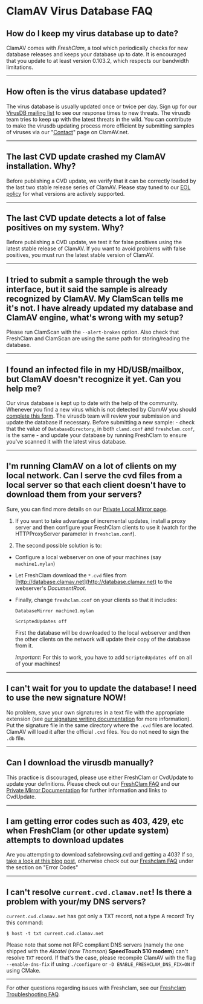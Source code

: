 # ClamAV Virus Database FAQ

## How do I keep my virus database up to date?

ClamAV comes with _FreshClam_, a tool which periodically checks for new database releases and keeps your database up to date. It is encouraged that you update to at least version 0.103.2, which respects our bandwidth limitations.

---

## How often is the virus database updated?

The virus database is usually updated once or twice per day. Sign up for our [VirusDB mailing list](https://lists.clamav.net/mailman/listinfo/clamav-virusdb) to see our response times to new threats. The virusdb team tries to keep up with the latest threats in the wild.  You can contribute to make the virusdb updating process  more efficient by submitting samples of viruses via our "[Contact](https://www.clamav.net/contact)" page on ClamAV.net.

---

## The last CVD update crashed my ClamAV installation. Why?

Before publishing a CVD update, we verify that it can be correctly loaded by the last two stable release series of ClamAV. Please stay tuned to our [EOL policy](https://www.clamav.net/documents/end-of-life-policy-eol) for what versions are actively supported.

---

## The last CVD update detects a lot of false positives on my system. Why?

Before publishing a CVD update, we test it for false positives using the latest stable release of ClamAV. If you want to avoid problems with false positives, you must run the latest stable version of ClamAV.

---

## I tried to submit a sample through the web interface, but it said the sample is already recognized by ClamAV. My ClamScan tells me it's not. I have already updated my database and ClamAV engine, what's wrong with my setup?

Please run ClamScan with the `--alert-broken` option. Also check that FreshClam and ClamScan are using the same path for storing/reading the database.

---

## I found an infected file in my HD/USB/mailbox, but ClamAV doesn't recognize it yet. Can you help me?

Our virus database is kept up to date with the help of the community. Whenever you find a new virus which is not detected by ClamAV you should [complete this form](https://www.clamav.net/reports/malware). The virusdb team will review your submission and update the database if necessary. Before submitting a new sample: - check that the value of `DatabaseDirectory`, in both `clamd.conf` and `freshclam.conf`, is the same - and update your database by running FreshClam to ensure you've scanned it with the latest virus database.

---

## I'm running ClamAV on a lot of clients on my local network. Can I serve the cvd files from a local server so that each client doesn't have to download them from your servers?

Sure, you can find more details on our [Private Local Mirror page](https://www.clamav.net/documents/private-local-mirrors).

1. If you want to take advantage of incremental updates, install a proxy server and then configure your FreshClam clients to use it (watch for the HTTPProxyServer parameter in `freshclam.conf`).

2. The second possible solution is to:

  * Configure a local webserver on one of your machines (say `machine1.mylan`)

  * Let FreshClam download the `*.cvd` files from [http://database.clamav.net](http://database.clamav.net) to the webserver's *DocumentRoot*.

  * Finally, change `freshclam.conf` on your clients so that it includes:


    `DatabaseMirror machine1.mylan`

    `ScriptedUpdates off`

    First the database will be downloaded to the local webserver and then the other clients on the network will update their copy of the database from it.

    _Important_:  For this to work, you have to add `ScriptedUpdates off` on all of your machines!

---

## I can't wait for you to update the database! I need to use the new signature NOW!

No problem, save your own signatures in a text file with the appropriate extension (see [our signature writing documentation](https://www.clamav.net/documents/creating-signatures-for-clamav) for more information). Put the signature file in the same directory where the `.cvd` files are located. ClamAV will load it after the official `.cvd` files. You do not need to sign the `.db` file.

---

## Can I download the virusdb manually?

This practice is discouraged, please use either FreshClam or CvdUpdate to update your definitions.  Please check out our [FreshClam FAQ](https://www.clamav.net/documents/freshclam-faq) and our [Private Mirror Documentation](https://www.clamav.net/documents/private-local-mirrors) for further information and links to CvdUpdate.

---

## I am getting error codes such as 403, 429, etc when FreshClam (or other update system) attempts to download updates

Are you attempting to download safebrowsing.cvd and getting a 403?  If so, [take a look at this blog post](https://blog.clamav.net/2021/04/are-you-still-attempting-to-download.html), otherwise check out our [Freshclam FAQ](https://www.clamav.net/documents/freshclam-faq) under the section on "Error Codes"

---

## I can't resolve `current.cvd.clamav.net`! Is there a problem with your/my DNS servers?

`current.cvd.clamav.net` has got only a TXT record, not a type A record! Try this command:

`$ host -t txt current.cvd.clamav.net`

Please note that some not RFC compliant DNS servers (namely the one shipped with the *Alcatel* (now *Thomson*) **SpeedTouch 510 modem**) can't resolve `TXT` record. If that's the case, please recompile ClamAV with the flag `--enable-dns-fix` if using `./configure` or `-D ENABLE_FRESHCLAM_DNS_FIX=ON` if using CMake.

---

For other questions regarding issues with Freshclam, see our [Freshclam Troubleshooting FAQ](https://www.clamav.net/documents/troubleshooting-faq).
